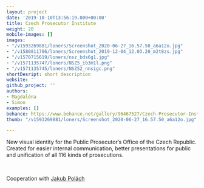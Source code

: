 ```yaml
---
layout: project
date: '2019-10-10T13:56:19.000+00:00'
title: Czech Prosecutor Institute
weight: 20
mobile-images: []
images:
- "/v1593269881/loners/Screenshot_2020-06-27_16.57.50_a6a12o.jpg"
- "/v1580811706/loners/Screenshot_2019-12-04_12.03.20_m2t8zs.jpg"
- "/v1570715619/loners/nsz_bds6g1.jpg"
- "/v1571135747/loners/NSZ5_ib3m1l.png"
- "/v1571135745/loners/NSZ52_nnsigc.png"
shortDesript: short description
website: ''
github_project: ''
authors:
- Magdaléna
- Simon
examples: []
behance: https://www.behance.net/gallery/96467527/Czech-Prosecutor-Institute
thumb: "/v1593269881/loners/Screenshot_2020-06-27_16.57.50_a6a12o.jpg"

---
```

New visual identity for the Public Prosecutor’s Office of the Czech Republic. Created for easier internal communication, better presentations for public and unification of all 116 kinds of prosecutions.

<br>

Cooperation with [Jakub Polách](https://www.instagram.com/disscourse/)